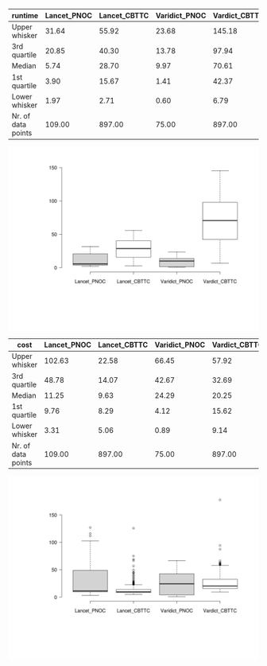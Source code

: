| runtime            | Lancet_PNOC | Lancet_CBTTC | Varidict_PNOC | Vardict_CBTTC |
| ------------------ | ----------- | ------------ | ------------- | ------------- |
| Upper whisker      | 31.64       | 55.92        | 23.68         | 145.18        |
| 3rd quartile       | 20.85       | 40.30        | 13.78         | 97.94         |
| Median             | 5.74        | 28.70        | 9.97          | 70.61         |
| 1st quartile       | 3.90        | 15.67        | 1.41          | 42.37         |
| Lower whisker      | 1.97        | 2.71         | 0.60          | 6.79          |
| Nr. of data points | 109.00      | 897.00       | 75.00         | 897.00        |

![](./time.png)

| cost               | Lancet_PNOC | Lancet_CBTTC | Varidict_PNOC | Vardict_CBTTC |
| ------------------ | ----------- | ------------ | ------------- | ------------- |
| Upper whisker      | 102.63      | 22.58        | 66.45         | 57.92         |
| 3rd quartile       | 48.78       | 14.07        | 42.67         | 32.69         |
| Median             | 11.25       | 9.63         | 24.29         | 20.25         |
| 1st quartile       | 9.76        | 8.29         | 4.12          | 15.62         |
| Lower whisker      | 3.31        | 5.06         | 0.89          | 9.14          |
| Nr. of data points | 109.00      | 897.00       | 75.00         | 897.00        |

![](./cost.png)